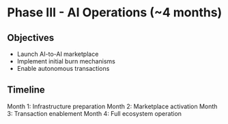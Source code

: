 # Phase III - AI Operations (~4 months)

## Objectives
- Launch AI-to-AI marketplace
- Implement initial burn mechanisms
- Enable autonomous transactions

## Timeline
Month 1: Infrastructure preparation
Month 2: Marketplace activation
Month 3: Transaction enablement
Month 4: Full ecosystem operation
